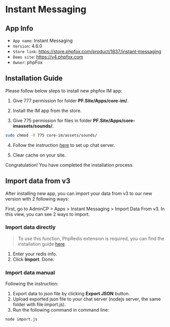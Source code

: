 # Instant Messaging

## App Info

- `App name`: Instant Messaging
- `Version`: 4.6.0
- `Store link`: https://store.phpfox.com/product/1837/instant-messaging
- `Demo site`: https://v4.phpfox.com
- `Owner`: phpFox

## Installation Guide

Please follow below steps to install new phpfox IM app:

1. Give 777 permission for folder **PF.Site/Apps/core-im/**.

2. Install the IM app from the store.

3. Give 775 permission for files in folder **PF.Site/Apps/core-imassets/sounds/**.

```bash
sudo chmod -R 775 core-im/assets/sounds/
```

4. Follow the instruction [here](https://docs.phpfox.com/display/FOX4MAN/Server+Setup+for+IM+Module) to set up chat server.

5. Clear cache on your site.

Congratulation! You have completed the installation process.

## Import data from v3
After installing new app, you
 can import your data from v3 to our new version with 2 following ways:

First, go to AdminCP > Apps > Instant Messaging > Import Data From v3. In this view, you can see 2 ways to import.

### Import data directly

> To use this function, PhpRedis extension is required, you can find the installation guide [here](https://github.com/phpredis/phpredis).

1. Enter your redis info.
2. Click **Import**. Done.

### Import data manual

Following the instruction:

1. Export data to json file by clicking **Export JSON** button.
2. Upload exported json file to your chat server (nodejs server, the same folder with file import.js).
3. Run the following command in command line:

```bash
node import.js
```